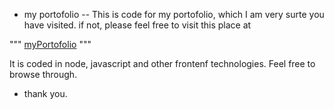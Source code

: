 * my portofolio
-- This is code for my portofolio, which I am very surte you have visited.
if not, please feel free to visit this place at

"""
<a href="https://dannymcwaves.herokuapp.com">myPortofolio</a>
"""

It is coded in node, javascript and other frontenf technologies.
Feel free to browse through.
* thank you.
